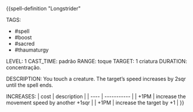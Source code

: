 {{spell-definition "Longstrider"

TAGS:
- #spell
- #boost
- #sacred
- #thaumaturgy

LEVEL: 1
CAST_TIME: padrão
RANGE: toque
TARGET: 1 criatura
DURATION: concentração.

DESCRIPTION:
You touch a creature. The target’s speed increases by 2sqr until the spell ends.

INCREASES:
| cost | description |
| ---- | ----------- |
| +1PM | increase the movement speed by another +1sqr |
| +1PM | increase the target by +1 |
}}
